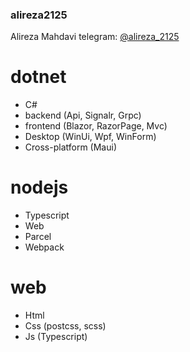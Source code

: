 ### alireza2125
Alireza Mahdavi
telegram: [@alireza_2125](https://t.me/alireza_2125)

# dotnet
- C#
 - backend (Api, Signalr, Grpc)
 - frontend (Blazor, RazorPage, Mvc)
 - Desktop (WinUi, Wpf, WinForm)
 - Cross-platform (Maui)

# nodejs
- Typescript
 - Web
  - Parcel
  - Webpack

# web
 - Html
 - Css (postcss, scss)
 - Js (Typescript)
